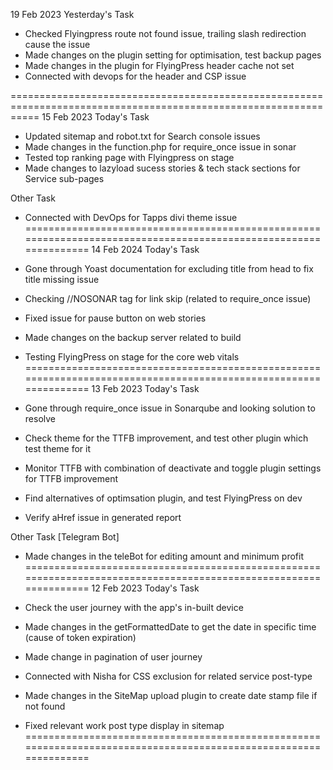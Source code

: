 19 Feb 2023
Yesterday's Task

- Checked Flyingpress route not found issue, trailing slash redirection cause the issue
- Made changes on the plugin setting for optimisation, test backup pages
- Made changes in the plugin for FlyingPress header cache not set
- Connected with devops for the header and CSP issue  

=================================================================================================================
15 Feb 2023 
Today's Task

- Updated sitemap and robot.txt for Search console issues
- Made changes in the function.php for require_once issue in sonar
- Tested top ranking page with Flyingpress on stage
- Made changes to lazyload sucess stories & tech stack sections for Service sub-pages

Other Task
- Connected with DevOps for Tapps divi theme issue
=================================================================================================================
14 Feb 2024
Today's Task 

- Gone through Yoast documentation for excluding title from head to fix title missing issue 
- Checking //NOSONAR tag for link skip (related to require_once issue)
- Fixed issue for pause button on web stories 
- Made changes on the backup server related to build  
- Testing FlyingPress on stage for the core web vitals
=================================================================================================================
13 Feb 2023
Today's Task

- Gone through require_once issue in Sonarqube and looking solution to resolve
- Check theme for the TTFB improvement, and test other plugin which test theme for it
- Monitor TTFB with combination of deactivate and toggle plugin settings for TTFB improvement
- Find alternatives of optimsation plugin, and test FlyingPress on dev 
- Verify aHref issue in generated report 

Other Task [Telegram Bot]
- Made changes in the teleBot for editing amount and minimum profit
=================================================================================================================
12 Feb 2023
Today's Task

- Check the user journey with the app's in-built device
- Made changes in the getFormattedDate to get the date in specific time (cause of token expiration)
- Made change in pagination of user journey
- Connected with Nisha for CSS exclusion for related service post-type
- Made changes in the SiteMap upload plugin to create date stamp file if not found
- Fixed relevant work post type display in sitemap  
=================================================================================================================